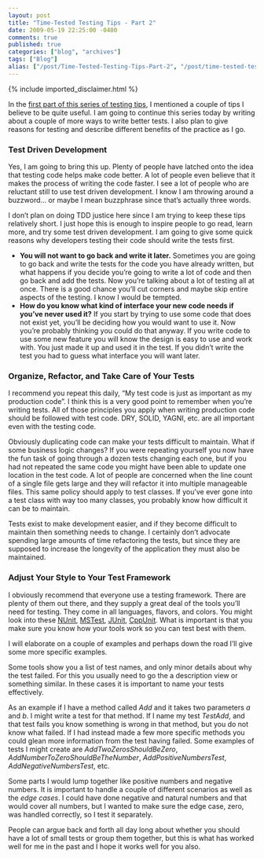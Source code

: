 ```yaml
---
layout: post
title: "Time-Tested Testing Tips - Part 2"
date: 2009-05-19 22:25:00 -0400
comments: true
published: true
categories: ["blog", "archives"]
tags: ["Blog"]
alias: ["/post/Time-Tested-Testing-Tips-Part-2", "/post/time-tested-testing-tips-part-2"]
---
```

<!-- more -->
{% include imported_disclaimer.html %}
<p>In the <a href="http://brendan.enrick.com/post/2009/05/19/Time-Tested-Testing-Tips-Part-1.aspx">first part of this series of testing tips</a>, I mentioned a couple of tips I believe to be quite useful. I am going to continue this series today by writing about a couple of more ways to write better tests. I also plan to give reasons for testing and describe different benefits of the practice as I go.</p>
<h3>Test Driven Development</h3>
<p>Yes, I am going to bring this up. Plenty of people have latched onto the idea that testing code helps make code better. A lot of people even believe that it makes the process of writing the code faster. I see a lot of people who are reluctant still to use test driven development. I know I am throwing around a buzzword&hellip; or maybe I mean buzzphrase since that&rsquo;s actually three words.</p>
<p>I don&rsquo;t plan on doing TDD justice here since I am trying to keep these tips relatively short. I just hope this is enough to inspire people to go read, learn more, and try some test driven development. I am going to give some quick reasons why developers testing their code should write the tests first.</p>
<ul>
<li><strong>You will not want to go back and write it later.</strong> Sometimes you are going to go back and write the tests for the code you have already written, but what happens if you decide you&rsquo;re going to write a lot of code and then go back and add the tests. Now you&rsquo;re talking about a lot of testing all at once. There is a good chance you&rsquo;ll cut corners and maybe skip entire aspects of the testing. I know I would be tempted.</li>
<li><strong>How do you know what kind of interface your new code needs if you&rsquo;ve never used it?</strong> If you start by trying to use some code that does not exist yet, you&rsquo;ll be deciding how you would want to use it. Now you&rsquo;re probably thinking you could do that anyway. If you write code to use some new feature you will know the design is easy to use and work with. You just made it up and used it in the test. If you didn&rsquo;t write the test you had to guess what interface you will want later.</li>
</ul>
<h3>Organize, Refactor, and Take Care of Your Tests</h3>
<p>I recommend you repeat this daily, &ldquo;My test code is just as important as my production code&rdquo;. I think this is a very good point to remember when you&rsquo;re writing tests. All of those principles you apply when writing production code should be followed with test code. DRY, SOLID, YAGNI, etc. are all important even with the testing code.</p>
<p>Obviously duplicating code can make your tests difficult to maintain. What if some business logic changes? If you were repeating yourself you now have the fun task of going through a dozen tests changing each one, but if you had not repeated the same code you might have been able to update one location in the test code. A lot of people are concerned when the line count of a single file gets large and they will refactor it into multiple manageable files. This same policy should apply to test classes. If you&rsquo;ve ever gone into a test class with way too many classes, you probably know how difficult it can be to maintain.</p>
<p>Tests exist to make development easier, and if they become difficult to maintain then something needs to change. I certainly don&rsquo;t advocate spending large amounts of time refactoring the tests, but since they are supposed to increase the longevity of the application they must also be maintained.</p>
<h3>Adjust Your Style to Your Test Framework</h3>
<p>I obviously recommend that everyone use a testing framework. There are plenty of them out there, and they supply a great deal of the tools you&rsquo;ll need for testing. They come in all languages, flavors, and colors. You might look into these <a href="http://www.nunit.org/">NUnit</a>, <a href="http://msdn.microsoft.com/en-us/library/ms182409(VS.80).aspx">MSTest</a>, <a href="http://www.junit.org/">JUnit</a>, <a href="http://apps.sourceforge.net/mediawiki/cppunit/index.php?title=Main_Page">CppUnit</a>. What is important is that you make sure you know how your tools work so you can test best with them.</p>
<p>I will elaborate on a couple of examples and perhaps down the road I&rsquo;ll give some more specific examples.</p>
<p>Some tools show you a list of test names, and only minor details about why the test failed. For this you usually need to go the a description view or something similar. In these cases it is important to name your tests effectively.</p>
<p>As an example if I have a method called <em>Add</em> and it takes two parameters <em>a</em> and <em>b</em>. I might write a test for that method. If I name my test <em>TestAdd</em>, and that test fails you know something is wrong in that method, but you do not know what failed. If I had instead made a few more specific methods you could glean more information from the test having failed. Some examples of tests I might create are <em>AddTwoZerosShouldBeZero</em>, <em>AddNumberToZeroShouldBeTheNumber</em>, <em>AddPositiveNumbersTest</em>, <em>AddNegativeNumbersTest</em>, etc.</p>
<p>Some parts I would lump together like positive numbers and negative numbers. It is important to handle a couple of different scenarios as well as the <em>edge cases</em>. I could have done negative and natural numbers and that would cover all numbers, but I wanted to make sure the edge case, zero, was handled correctly, so I test it separately.</p>
<p>People can argue back and forth all day long about whether you should have a lot of small tests or group them together, but this is what has worked well for me in the past and I hope it works well for you also.</p>
